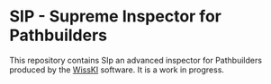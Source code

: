 # SIP - Supreme Inspector for Pathbuilders

This repository contains SIp an advanced inspector for Pathbuilders produced by the [WissKI](https://wiss-ki.eu) software.
It is a work in progress.

<!-- spellchecker:words pathbuilders wisski -->